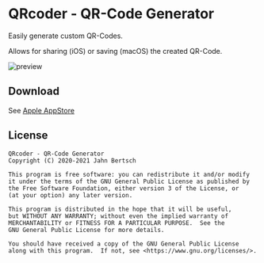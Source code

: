 # QRcoder - QR-Code Generator

Easily generate custom QR-Codes.

Allows for sharing (iOS) or saving (macOS) the created QR-Code.

![preview](https://is3-ssl.mzstatic.com/image/thumb/PurpleSource125/v4/6a/7a/2d/6a7a2db5-502f-2f4d-320c-f6e10a5fad1b/91c53e53-28b8-45fe-a30c-645b1e49a8a5_Bildschirmfoto_2021-09-13_um_08.28.25.png/1286x0w.png)

## Download

See [Apple AppStore](https://apps.apple.com/us/app/qrcoder-qr-code-encoder/id1545201375)

## License

    QRcoder - QR-Code Generator
    Copyright (C) 2020-2021 Jahn Bertsch

    This program is free software: you can redistribute it and/or modify
    it under the terms of the GNU General Public License as published by
    the Free Software Foundation, either version 3 of the License, or
    (at your option) any later version.

    This program is distributed in the hope that it will be useful,
    but WITHOUT ANY WARRANTY; without even the implied warranty of
    MERCHANTABILITY or FITNESS FOR A PARTICULAR PURPOSE.  See the
    GNU General Public License for more details.

    You should have received a copy of the GNU General Public License
    along with this program.  If not, see <https://www.gnu.org/licenses/>.
